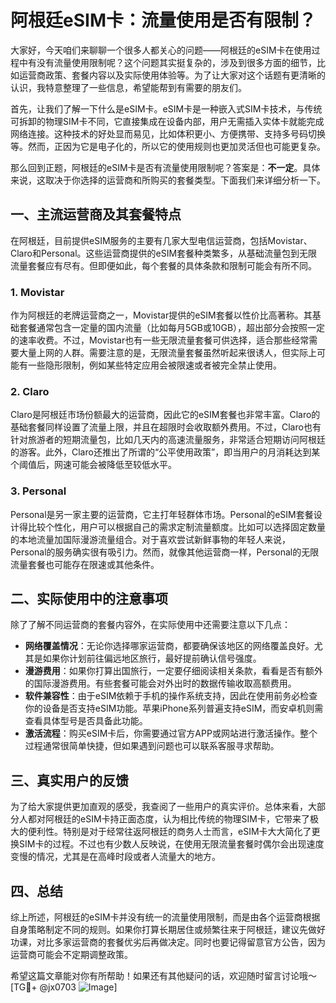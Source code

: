 # 阿根廷eSIM卡：流量使用是否有限制？

大家好，今天咱们来聊聊一个很多人都关心的问题——阿根廷的eSIM卡在使用过程中有没有流量使用限制呢？这个问题其实挺复杂的，涉及到很多方面的细节，比如运营商政策、套餐内容以及实际使用体验等。为了让大家对这个话题有更清晰的认识，我特意整理了一些信息，希望能帮到有需要的朋友们。

首先，让我们了解一下什么是eSIM卡。eSIM卡是一种嵌入式SIM卡技术，与传统可拆卸的物理SIM卡不同，它直接集成在设备内部，用户无需插入实体卡就能完成网络连接。这种技术的好处显而易见，比如体积更小、方便携带、支持多号码切换等。然而，正因为它是电子化的，所以它的使用规则也更加灵活但也可能更复杂。

那么回到正题，阿根廷的eSIM卡是否有流量使用限制呢？答案是：**不一定**。具体来说，这取决于你选择的运营商和所购买的套餐类型。下面我们来详细分析一下。

## 一、主流运营商及其套餐特点

在阿根廷，目前提供eSIM服务的主要有几家大型电信运营商，包括Movistar、Claro和Personal。这些运营商提供的eSIM套餐种类繁多，从基础流量包到无限流量套餐应有尽有。但即便如此，每个套餐的具体条款和限制可能会有所不同。

### 1. Movistar
作为阿根廷的老牌运营商之一，Movistar提供的eSIM套餐以性价比高著称。其基础套餐通常包含一定量的国内流量（比如每月5GB或10GB），超出部分会按照一定的速率收费。不过，Movistar也有一些无限流量套餐可供选择，适合那些经常需要大量上网的人群。需要注意的是，无限流量套餐虽然听起来很诱人，但实际上可能有一些隐形限制，例如某些特定应用会被限速或者被完全禁止使用。

### 2. Claro
Claro是阿根廷市场份额最大的运营商，因此它的eSIM套餐也非常丰富。Claro的基础套餐同样设置了流量上限，并且在超限时会收取额外费用。不过，Claro也有针对旅游者的短期流量包，比如几天内的高速流量服务，非常适合短期访问阿根廷的游客。此外，Claro还推出了所谓的“公平使用政策”，即当用户的月消耗达到某个阈值后，网速可能会被降低至较低水平。

### 3. Personal
Personal是另一家主要的运营商，它主打年轻群体市场。Personal的eSIM套餐设计得比较个性化，用户可以根据自己的需求定制流量额度。比如可以选择固定数量的本地流量加国际漫游流量组合。对于喜欢尝试新鲜事物的年轻人来说，Personal的服务确实很有吸引力。然而，就像其他运营商一样，Personal的无限流量套餐也可能存在限速或其他条件。

## 二、实际使用中的注意事项

除了了解不同运营商的套餐内容外，在实际使用中还需要注意以下几点：

- **网络覆盖情况**：无论你选择哪家运营商，都要确保该地区的网络覆盖良好。尤其是如果你计划前往偏远地区旅行，最好提前确认信号强度。
- **漫游费用**：如果你打算出国旅行，一定要仔细阅读相关条款，看看是否有额外的国际漫游费用。有些套餐可能会对外出时的数据传输收取高额费用。
- **软件兼容性**：由于eSIM依赖于手机的操作系统支持，因此在使用前务必检查你的设备是否支持eSIM功能。苹果iPhone系列普遍支持eSIM，而安卓机则需查看具体型号是否具备此功能。
- **激活流程**：购买eSIM卡后，你需要通过官方APP或网站进行激活操作。整个过程通常很简单快捷，但如果遇到问题也可以联系客服寻求帮助。

## 三、真实用户的反馈

为了给大家提供更加直观的感受，我查阅了一些用户的真实评价。总体来看，大部分人都对阿根廷的eSIM卡持正面态度，认为相比传统的物理SIM卡，它带来了极大的便利性。特别是对于经常往返阿根廷的商务人士而言，eSIM卡大大简化了更换SIM卡的过程。不过也有少数人反映说，在使用无限流量套餐时偶尔会出现速度变慢的情况，尤其是在高峰时段或者人流量大的地方。

## 四、总结

综上所述，阿根廷的eSIM卡并没有统一的流量使用限制，而是由各个运营商根据自身策略制定不同的规则。如果你打算长期居住或频繁往来于阿根廷，建议先做好功课，对比多家运营商的套餐优劣后再做决定。同时也要记得留意官方公告，因为运营商可能会不定期调整政策。

希望这篇文章能对你有所帮助！如果还有其他疑问的话，欢迎随时留言讨论哦～[TG💪+ @jx0703 ![Image](https://github.com/user-attachments/assets/dbca1d08-cadb-493c-b0ec-ad6f7a83f270)]